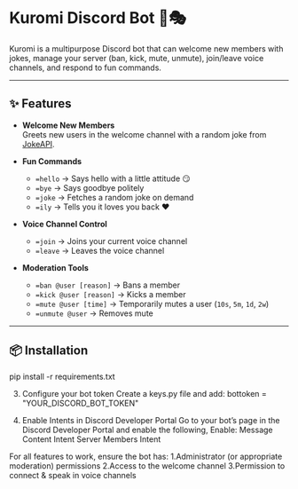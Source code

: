 # Kuromi Discord Bot 💬🎭

Kuromi  is a multipurpose Discord bot that can welcome new members with jokes, manage your server (ban, kick, mute, unmute), join/leave voice channels, and respond to fun commands.

---

## ✨ Features
- **Welcome New Members**  
  Greets new users in the welcome channel with a random joke from [JokeAPI](https://v2.jokeapi.dev/).

- **Fun Commands**
  - `=hello` → Says hello with a little attitude 😏
  - `=bye` → Says goodbye politely
  - `=joke` → Fetches a random joke on demand
  - `=ily` → Tells you it loves you back ❤️

- **Voice Channel Control**
  - `=join` → Joins your current voice channel
  - `=leave` → Leaves the voice channel

- **Moderation Tools**
  - `=ban @user [reason]` → Bans a member
  - `=kick @user [reason]` → Kicks a member
  - `=mute @user [time]` → Temporarily mutes a user (`10s`, `5m`, `1d`, `2w`)
  - `=unmute @user` → Removes mute

---

## 📦 Installation
pip install -r requirements.txt

3. Configure your bot token
Create a keys.py file and add:
bottoken = "YOUR_DISCORD_BOT_TOKEN"


5. Enable Intents in Discord Developer Portal
Go to your bot’s page in the Discord Developer Portal and enable the following,
Enable:
Message Content Intent
Server Members Intent

For all features to work, ensure the bot has:
1.Administrator (or appropriate moderation) permissions
2.Access to the welcome channel
3.Permission to connect & speak in voice channels
